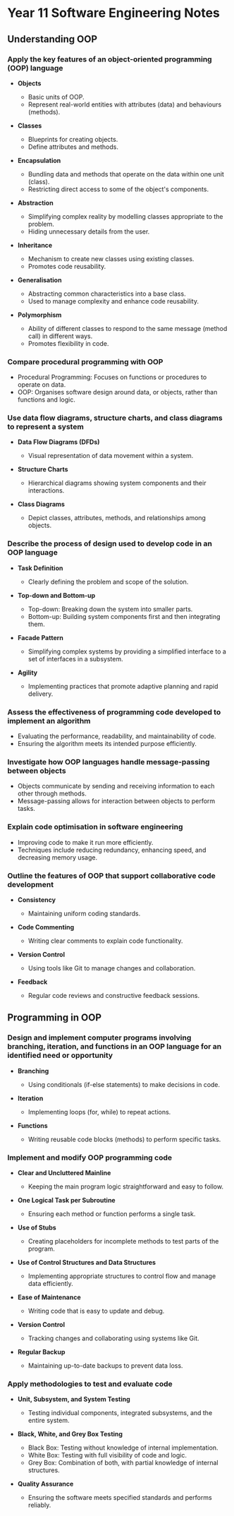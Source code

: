 # Year 11 Software Engineering Notes

## Understanding OOP

### Apply the key features of an object-oriented programming (OOP) language

- **Objects**
  - Basic units of OOP.
  - Represent real-world entities with attributes (data) and behaviours (methods).

- **Classes**
  - Blueprints for creating objects.
  - Define attributes and methods.

- **Encapsulation**
  - Bundling data and methods that operate on the data within one unit (class).
  - Restricting direct access to some of the object's components.

- **Abstraction**
  - Simplifying complex reality by modelling classes appropriate to the problem.
  - Hiding unnecessary details from the user.

- **Inheritance**
  - Mechanism to create new classes using existing classes.
  - Promotes code reusability.

- **Generalisation**
  - Abstracting common characteristics into a base class.
  - Used to manage complexity and enhance code reusability.

- **Polymorphism**
  - Ability of different classes to respond to the same message (method call) in different ways.
  - Promotes flexibility in code.

### Compare procedural programming with OOP

- Procedural Programming: Focuses on functions or procedures to operate on data.
- OOP: Organises software design around data, or objects, rather than functions and logic.

### Use data flow diagrams, structure charts, and class diagrams to represent a system

- **Data Flow Diagrams (DFDs)**
  - Visual representation of data movement within a system.
  
- **Structure Charts**
  - Hierarchical diagrams showing system components and their interactions.
  
- **Class Diagrams**
  - Depict classes, attributes, methods, and relationships among objects.

### Describe the process of design used to develop code in an OOP language

- **Task Definition**
  - Clearly defining the problem and scope of the solution.

- **Top-down and Bottom-up**
  - Top-down: Breaking down the system into smaller parts.
  - Bottom-up: Building system components first and then integrating them.

- **Facade Pattern**
  - Simplifying complex systems by providing a simplified interface to a set of interfaces in a subsystem.

- **Agility**
  - Implementing practices that promote adaptive planning and rapid delivery.

### Assess the effectiveness of programming code developed to implement an algorithm

- Evaluating the performance, readability, and maintainability of code.
- Ensuring the algorithm meets its intended purpose efficiently.

### Investigate how OOP languages handle message-passing between objects

- Objects communicate by sending and receiving information to each other through methods.
- Message-passing allows for interaction between objects to perform tasks.

### Explain code optimisation in software engineering

- Improving code to make it run more efficiently.
- Techniques include reducing redundancy, enhancing speed, and decreasing memory usage.

### Outline the features of OOP that support collaborative code development

- **Consistency**
  - Maintaining uniform coding standards.

- **Code Commenting**
  - Writing clear comments to explain code functionality.

- **Version Control**
  - Using tools like Git to manage changes and collaboration.

- **Feedback**
  - Regular code reviews and constructive feedback sessions.

## Programming in OOP

### Design and implement computer programs involving branching, iteration, and functions in an OOP language for an identified need or opportunity

- **Branching**
  - Using conditionals (if-else statements) to make decisions in code.

- **Iteration**
  - Implementing loops (for, while) to repeat actions.

- **Functions**
  - Writing reusable code blocks (methods) to perform specific tasks.

### Implement and modify OOP programming code

- **Clear and Uncluttered Mainline**
  - Keeping the main program logic straightforward and easy to follow.

- **One Logical Task per Subroutine**
  - Ensuring each method or function performs a single task.

- **Use of Stubs**
  - Creating placeholders for incomplete methods to test parts of the program.

- **Use of Control Structures and Data Structures**
  - Implementing appropriate structures to control flow and manage data efficiently.

- **Ease of Maintenance**
  - Writing code that is easy to update and debug.

- **Version Control**
  - Tracking changes and collaborating using systems like Git.

- **Regular Backup**
  - Maintaining up-to-date backups to prevent data loss.

### Apply methodologies to test and evaluate code

- **Unit, Subsystem, and System Testing**
  - Testing individual components, integrated subsystems, and the entire system.

- **Black, White, and Grey Box Testing**
  - Black Box: Testing without knowledge of internal implementation.
  - White Box: Testing with full visibility of code and logic.
  - Grey Box: Combination of both, with partial knowledge of internal structures.

- **Quality Assurance**
  - Ensuring the software meets specified standards and performs reliably.

